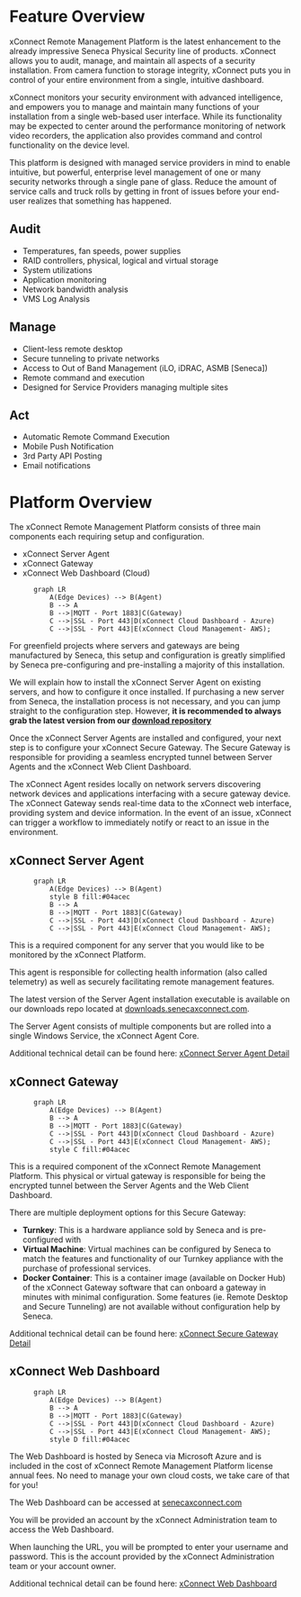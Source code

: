 # Feature Overview

xConnect Remote Management Platform is the latest enhancement to the already impressive Seneca Physical Security line of products. xConnect allows you to audit, manage, and maintain all aspects of a security installation. From camera function to storage integrity, xConnect puts you in control of your entire environment from a single, intuitive dashboard.

xConnect monitors your security environment with advanced intelligence, and empowers you to manage and maintain many functions of your installation from a single web-based user interface. While its functionality may be expected to center around the performance monitoring of network video recorders, the application also provides command and control functionality on the device level.

This platform is designed with managed service providers in mind to enable intuitive, but powerful, enterprise level management of one or many security networks through a single pane of glass. Reduce the amount of service calls and truck rolls by getting in front of issues before your end-user realizes that something has happened.

## Audit

- Temperatures, fan speeds, power supplies
- RAID controllers, physical, logical and virtual storage
- System utilizations
- Application monitoring
- Network bandwidth analysis
- VMS Log Analysis

## Manage

- Client-less remote desktop
- Secure tunneling to private networks
- Access to Out of Band Management (iLO, iDRAC, ASMB [Seneca])
- Remote command and execution
- Designed for Service Providers managing multiple sites

## Act

- Automatic Remote Command Execution
- Mobile Push Notification
- 3rd Party API Posting
- Email notifications

# Platform Overview

The xConnect Remote Management Platform consists of three main components each requiring
setup and configuration. 

- xConnect Server Agent
- xConnect Gateway
- xConnect Web Dashboard (Cloud)

```mermaid
      graph LR
          A(Edge Devices) --> B(Agent)
          B --> A
          B -->|MQTT - Port 1883|C(Gateway)
          C -->|SSL - Port 443|D(xConnect Cloud Dashboard - Azure)
          C -->|SSL - Port 443|E(xConnect Cloud Management- AWS);
```

For greenfield projects where servers and gateways are being 
manufactured by Seneca, this setup and configuration is greatly simplified by Seneca pre-configuring and
pre-installing a majority of this installation.

We will explain how to install the xConnect Server Agent on existing servers, and how to
configure it once installed. If purchasing a new server from Seneca, the installation process is not
necessary, and you can jump straight to the configuration step. 
However, **it is recommended to always grab the latest version from our [download repository](https://download.senecaxconnect.com)**

Once the xConnect Server Agents are installed and configured, your next step is to configure
your xConnect Secure Gateway. The Secure Gateway is responsible for providing a seamless
encrypted tunnel between Server Agents and the xConnect Web Client Dashboard.

The xConnect Agent resides locally on network servers discovering network devices and
applications interfacing with a secure gateway device. The xConnect Gateway sends real-time
data to the xConnect web interface, providing system and device information. In the event of an
issue, xConnect can trigger a workflow to immediately notify or react to an issue in the
environment.

## xConnect Server Agent

```mermaid
      graph LR
          A(Edge Devices) --> B(Agent)
          style B fill:#04acec
          B --> A
          B -->|MQTT - Port 1883|C(Gateway)
          C -->|SSL - Port 443|D(xConnect Cloud Dashboard - Azure)
          C -->|SSL - Port 443|E(xConnect Cloud Management- AWS);
```

This is a required component for any server that you would like to be monitored by the xConnect Platform. 

This agent is responsible for collecting health information (also 
called telemetry) as well as securely facilitating remote management features.

The latest version of the Server Agent installation executable is available on our downloads repo 
located at [downloads.senecaxconnect.com](http://downloads.senecaxconnect.com).

The Server Agent consists of multiple components but are rolled into a single Windows Service, the xConnect Agent Core.

Additional technical detail can be found here: [xConnect Server Agent Detail](/xconnect_docs/Agent_Overview) 

## xConnect Gateway

```mermaid
      graph LR
          A(Edge Devices) --> B(Agent)
          B --> A
          B -->|MQTT - Port 1883|C(Gateway)
          C -->|SSL - Port 443|D(xConnect Cloud Dashboard - Azure)
          C -->|SSL - Port 443|E(xConnect Cloud Management- AWS);
          style C fill:#04acec
```

This is a required component of the xConnect Remote Management Platform. This physical or
virtual gateway is responsible for being the encrypted tunnel between the Server Agents and the
Web Client Dashboard.

There are multiple deployment options for this Secure Gateway:

- **Turnkey**: This is a hardware appliance sold by Seneca and is pre-configured with 
- **Virtual Machine**: Virtual machines can be configured by Seneca to match the features and functionality of our Turnkey appliance 
with the purchase of professional services. 
- **Docker Container**: This is a container image (available on Docker Hub) of the xConnect Gateway software that can 
onboard a gateway in minutes with minimal configuration. Some features (ie. Remote Desktop and Secure Tunneling) are not available
without configuration help by Seneca.

Additional technical detail can be found here: [xConnect Secure Gateway Detail](/xconnect_docs/Gateway_Overview)

## xConnect Web Dashboard

```mermaid
      graph LR
          A(Edge Devices) --> B(Agent)
          B --> A
          B -->|MQTT - Port 1883|C(Gateway)
          C -->|SSL - Port 443|D(xConnect Cloud Dashboard - Azure)
          C -->|SSL - Port 443|E(xConnect Cloud Management- AWS);
          style D fill:#04acec
```

The Web Dashboard is hosted by Seneca via Microsoft Azure and is included in the cost of
xConnect Remote Management Platform license annual fees. No need to manage your own
cloud costs, we take care of that for you!

The Web Dashboard can be accessed at [senecaxconnect.com](https://senecaxconnect.com)

You will be provided an account by the xConnect
Administration team to access the Web Dashboard.

When launching the URL, you will be prompted to enter your username and password. This is
the account provided by the xConnect Administration team or your account owner. 

Additional technical detail can be found here: [xConnect Web Dashboard](/xconnect_docs/Dashboard_Overview)